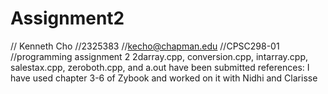 # Assignment2
// Kenneth Cho
//2325383
//kecho@chapman.edu
//CPSC298-01
//programming assignment 2
2darray.cpp, conversion.cpp, intarray.cpp, salestax.cpp, zeroboth.cpp, and a.out have been submitted
references: I have used chapter 3-6 of Zybook and worked on it with Nidhi and Clarisse
